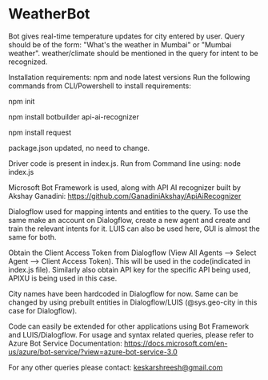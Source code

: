 ﻿# WeatherBot
Bot gives real-time temperature updates for city entered by user.
Query should be of the form: "What's the weather in Mumbai" or "Mumbai weather". weather/climate should be mentioned in the query for intent to be recognized.

Installation requirements:
npm and node latest versions
Run the following commands from CLI/Powershell to install requirements:

npm init

npm install botbuilder api-ai-recognizer

npm install request

package.json updated, no need to change.

Driver code is present in index.js.
Run from Command line using:
node index.js

Microsoft Bot Framework is used, along with API AI recognizer built by Akshay Ganadini:
https://github.com/GanadiniAkshay/ApiAiRecognizer

Dialogflow used for mapping intents and entities to the query. To use the same make an account on Dialogflow, create a new agent and create and train the relevant intents for it. LUIS can also be used here, GUI is almost the same for both.

Obtain the Client Access Token from Dialogflow (View All Agents --> Select Agent --> Client Access Token). This will be used in the code(indicated in index.js file). Similarly also obtain API key for the specific API being used, APIXU is being used in this case. 

City names have been hardcoded in Dialogflow for now. Same can be changed by using prebuilt entities in Dialogflow/LUIS (@sys.geo-city in this case for Dialogflow).

Code can easily be extended for other applications using Bot Framework and LUIS/Dialogflow.
For usage and syntax related queries, please refer to Azure Bot Service Documentation: https://docs.microsoft.com/en-us/azure/bot-service/?view=azure-bot-service-3.0

For any other queries please contact: keskarshreesh@gmail.com
